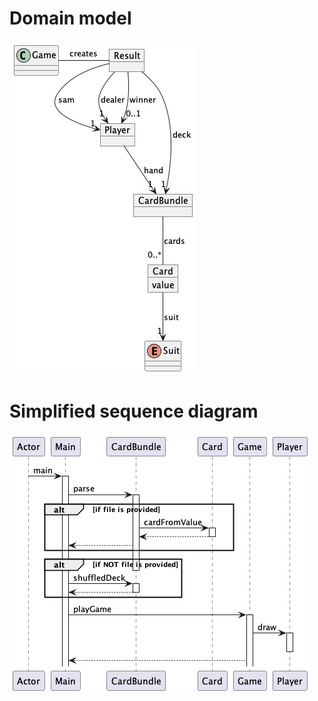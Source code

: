 # Domain model
![domain model](./doc/plantuml/object.png)

# Simplified sequence diagram
![domain model](./doc/plantuml/sequence.png)